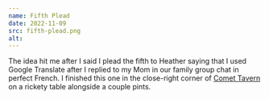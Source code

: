 ```yaml
---
name: Fifth Plead
date: 2022-11-09
src: fifth-plead.png
alt: 
---
```


The idea hit me after I said I plead the fifth to Heather saying that I used Google Translate after I replied to my Mom in our family group chat in perfect French. I finished this one in the close-right corner of [Comet Tavern](https://thecomettavern.com/) on a rickety table alongside a couple pints.
